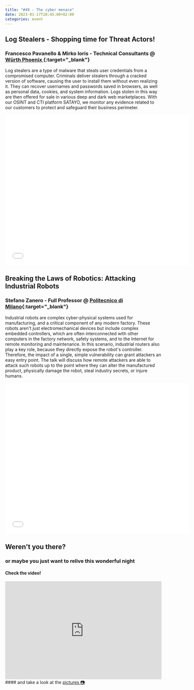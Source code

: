 ```yaml
---
title: "#49 - The cyber menace"
date: 2023-01-17T20:45:00+02:00
categories: event
---
```


## Log Stealers - Shopping time for Threat Actors!

### Francesco Pavanello & Mirko Ioris - Technical Consultants @ [Würth Phoenix ](//www.wuerth-phoenix.com){:target="\_blank"}

Log stealers are a type of malware that steals user credentials from a compromised computer. Criminals deliver stealers through a cracked version of software, causing the user to install them without even realizing it. They can recover usernames and passwords saved in browsers, as well as personal data, cookies, and system information. Logs stolen in this way are then offered for sale in various deep and dark web marketplaces. With our OSINT and CTI platform SATAYO, we monitor any evidence related to our customers to protect and safeguard their business perimeter.

<iframe src="//www.slideshare.net/slideshow/embed_code/key/aLJqHJRncQA3pp" width="595" height="485" frameborder="0" marginwidth="0" marginheight="0" scrolling="no" allowfullscreen> </iframe>

## Breaking the Laws of Robotics: Attacking Industrial Robots

### Stefano Zanero - Full Professor @ [Politecnico di Milano](//www.polimi.it){:target="\_blank"}

Industrial robots are complex cyber-physical systems used for manufacturing, and a critical component of any modern factory. These robots aren't just electromechanical devices but include complex embedded controllers, which are often interconnected with other computers in the factory network, safety systems, and to the Internet for remote monitoring and maintenance. In this scenario, industrial routers also play a key role, because they directly expose the robot's controller. Therefore, the impact of a single, simple vulnerability can grant attackers an easy entry point. The talk will discuss how remote attackers are able to attack such robots up to the point where they can alter the manufactured product, physically damage the robot, steal industry secrets, or injure humans.

<iframe src="//www.slideshare.net/slideshow/embed_code/key/6EbPjzPGochUaZ" width="595" height="485" frameborder="0" marginwidth="0" marginheight="0" scrolling="no" allowfullscreen> </iframe>

## Weren't you there?

### or maybe you just want to relive this wonderful night

<section class="fb-links">

#### Check the video!

<iframe width="100%" height="315" src="https://www.youtube.com/embed/-zoJ5Bz2WzU" frameborder="0" allow="accelerometer; autoplay; clipboard-write; encrypted-media; gyroscope; picture-in-picture" allowfullscreen></iframe>
#### and take a look at the <a id="fb_photo_album" class="btn-facebook" target="_blank" href="//bit.ly/ST49-p">pictures &#128247;</a>

</section>
